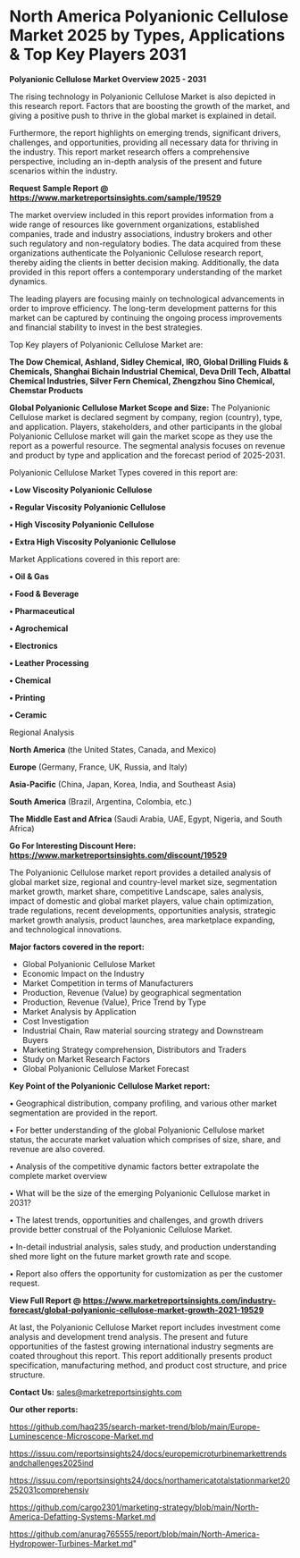 # North America Polyanionic Cellulose Market 2025 by Types, Applications & Top Key Players 2031

<Strong> Polyanionic Cellulose Market Overview 2025 - 2031</strong>

The rising technology in Polyanionic Cellulose Market is also depicted in this research report. Factors that are boosting the growth of the market, and giving a positive push to thrive in the global market is explained in detail.

Furthermore, the report highlights on emerging trends, significant drivers, challenges, and opportunities, providing all necessary data for thriving in the industry. This report market research offers a comprehensive perspective, including an in-depth analysis of the present and future scenarios within the industry.

<strong>Request Sample Report @ <a href=https://www.marketreportsinsights.com/sample/19529>https://www.marketreportsinsights.com/sample/19529</a></strong>

The market overview included in this report provides information from a wide range of resources like government organizations, established companies, trade and industry associations, industry brokers and other such regulatory and non-regulatory bodies. The data acquired from these organizations authenticate the Polyanionic Cellulose research report, thereby aiding the clients in better decision making. Additionally, the data provided in this report offers a contemporary understanding of the market dynamics.

The leading players are focusing mainly on technological advancements in order to improve efficiency. The long-term development patterns for this market can be captured by continuing the ongoing process improvements and financial stability to invest in the best strategies.

Top Key players of Polyanionic Cellulose Market are:

<strong>The Dow Chemical, Ashland, Sidley Chemical, IRO, Global Drilling Fluids & Chemicals, Shanghai Bichain Industrial Chemical, Deva Drill Tech, Albattal Chemical Industries, Silver Fern Chemical, Zhengzhou Sino Chemical, Chemstar Products</strong>

<strong><b>Global Polyanionic Cellulose Market Scope and Size:</b></strong>
The Polyanionic Cellulose market is declared segment by company, region (country), type, and application. Players, stakeholders, and other participants in the global Polyanionic Cellulose market will gain the market scope as they use the report as a powerful resource. The segmental analysis focuses on revenue and product by type and application and the forecast period of 2025-2031.

Polyanionic Cellulose Market Types covered in this report are:

<strong>• Low Viscosity Polyanionic Cellulose

• Regular Viscosity Polyanionic Cellulose

• High Viscosity Polyanionic Cellulose

• Extra High Viscosity Polyanionic Cellulose</strong>

Market Applications covered in this report are:

<strong>• Oil & Gas

• Food & Beverage

• Pharmaceutical

• Agrochemical

• Electronics

• Leather Processing

• Chemical

• Printing

• Ceramic</strong> 

Regional Analysis

<strong>North America</strong> (the United States, Canada, and Mexico)

<strong>Europe</strong> (Germany, France, UK, Russia, and Italy)

<strong>Asia-Pacific</strong> (China, Japan, Korea, India, and Southeast Asia)

<strong>South America</strong> (Brazil, Argentina, Colombia, etc.)

<strong>The Middle East and Africa</strong> (Saudi Arabia, UAE, Egypt, Nigeria, and South Africa)

<strong>Go For Interesting Discount Here: <a href=https://www.marketreportsinsights.com/discount/19529>https://www.marketreportsinsights.com/discount/19529</a></strong>

The Polyanionic Cellulose market report provides a detailed analysis of global market size, regional and country-level market size, segmentation market growth, market share, competitive Landscape, sales analysis, impact of domestic and global market players, value chain optimization, trade regulations, recent developments, opportunities analysis, strategic market growth analysis, product launches, area marketplace expanding, and technological innovations.

<strong><b>Major factors covered in the report:</b></strong>
<ul>
  <li>Global Polyanionic Cellulose Market </li>
  <li>Economic Impact on the Industry</li>
  <li>Market Competition in terms of Manufacturers</li>
  <li>Production, Revenue (Value) by geographical segmentation</li>
  <li>Production, Revenue (Value), Price Trend by Type</li>
  <li>Market Analysis by Application</li>
  <li>Cost Investigation</li>
  <li>Industrial Chain, Raw material sourcing strategy and Downstream Buyers</li>
  <li>Marketing Strategy comprehension, Distributors and Traders</li>
  <li>Study on Market Research Factors</li>
  <li>Global Polyanionic Cellulose Market Forecast</li>
</ul>

<strong><b>Key Point of the Polyanionic Cellulose Market report:</b></strong>

• Geographical distribution, company profiling, and various other market segmentation are provided in the report.

• For better understanding of the global Polyanionic Cellulose market status, the accurate market valuation which comprises of size, share, and revenue are also covered.

• Analysis of the competitive dynamic factors better extrapolate the complete market overview

• What will be the size of the emerging Polyanionic Cellulose market in 2031?

• The latest trends, opportunities and challenges, and growth drivers provide better construal of the Polyanionic Cellulose Market.

• In-detail industrial analysis, sales study, and production understanding shed more light on the future market growth rate and scope.

• Report also offers the opportunity for customization as per the customer request.

<strong><b>View Full Report @ <a href=https://www.marketreportsinsights.com/industry-forecast/global-polyanionic-cellulose-market-growth-2021-19529>https://www.marketreportsinsights.com/industry-forecast/global-polyanionic-cellulose-market-growth-2021-19529</a></b></strong>


At last, the Polyanionic Cellulose Market report includes investment come analysis and development trend analysis. The present and future opportunities of the fastest growing international industry segments are coated throughout this report. This report additionally presents product specification, manufacturing method, and product cost structure, and price structure.

<strong>Contact Us:</strong>
sales@marketreportsinsights.com

<strong>Our other reports:</strong>

<a href=https://github.com/haq235/search-market-trend/blob/main/Europe-Luminescence-Microscope-Market.md>https://github.com/haq235/search-market-trend/blob/main/Europe-Luminescence-Microscope-Market.md</a>

<a href=https://issuu.com/reportsinsights24/docs/europemicroturbinemarkettrendsandchallenges2025ind>https://issuu.com/reportsinsights24/docs/europemicroturbinemarkettrendsandchallenges2025ind</a>

<a href=https://issuu.com/reportsinsights24/docs/northamericatotalstationmarket20252031comprehensiv>https://issuu.com/reportsinsights24/docs/northamericatotalstationmarket20252031comprehensiv</a>

<a href=https://github.com/cargo2301/marketing-strategy/blob/main/North-America-Defatting-Systems-Market.md>https://github.com/cargo2301/marketing-strategy/blob/main/North-America-Defatting-Systems-Market.md</a>

<a href=https://github.com/anurag765555/report/blob/main/North-America-Hydropower-Turbines-Market.md>https://github.com/anurag765555/report/blob/main/North-America-Hydropower-Turbines-Market.md</a>"
